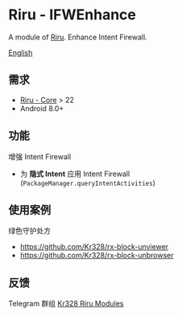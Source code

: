 # Riru - IFWEnhance

A module of [Riru](https://github.com/RikkaApps/Riru). Enhance Intent Firewall.

[English](https://github.com/Magisk-Modules-Repo/riru_ifw_enhance/blob/master/README.md)



## 需求

* [Riru - Core](https://github.com/RikkaApps/Riru) > 22
* Android 8.0+



## 功能

增强 Intent Firewall

* 为 **隐式 Intent** 应用 Intent Firewall (`PackageManager.queryIntentActivities`)



## 使用案例

绿色守护处方

* https://github.com/Kr328/rx-block-unviewer
* https://github.com/Kr328/rx-block-unbrowser



## 反馈

Telegram 群组 [Kr328 Riru Modules](https://t.me/kr328_riru_modules)
